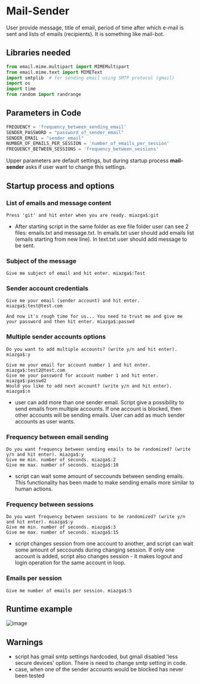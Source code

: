 # Mail-Sender
User provide message, title of email, period of time after which e-mail is sent and lists of emails (recipients). It is something like mail-bot.

## Libraries needed

```python
from email.mime.multipart import MIMEMultipart
from email.mime.text import MIMEText
import smtplib  # for sending email using SMTP protocol (gmail)
import os
import time
from random import randrange
```

## Parameters in Code

```python
FREQUENCY = 'frequency_between_sending_email'
SENDER_PASSWORD = "password_of_sender_email"
SENDER_EMAIL = "sender_email"
NUMBER_OF_EMAILS_PER_SESSION = 'number_of_emails_per_session'
FREQUENCY_BETWEEN_SESSIONS = 'frequency_between_sessions'
```

Upper parameters are default settings, but during startup process <b>mail-sender</b> asks if user want to change this settings.


## Startup process and options

### List of emails and message content
```console
Press 'git' and hit enter when you are ready. miazga$:git
```

- After starting script in the same folder as exe file folder user can see 2 files: emails.txt and message.txt. In emails.txt user should add emails list (emails starting from new line). In text.txt user should add message to be sent.

### Subject of the message
```console
Give me subject of email and hit enter. miazga$:Test
```

### Sender account credentials 
```console
Give me your email (sender account) and hit enter. miazga$:test@test.com
```

```console
And now it's rough time for us... You need to trust me and give me your password and then hit enter. miazga$:passwd
```

### Multiple sender accounts options
```console
Do you want to add multiple accounts? (write y/n and hit enter). miazga$:y
```

```console
Give me your email for account number 1 and hit enter. miazga$:test2@test.com
Give me your password for account number 1 and hit enter. miazga$:passwd2
Would you like to add next account? (write y/n and hit enter). miazga$:n
```

- user can add more than one sender email. Script give a possibility to send emails from multiple accounts. If one account is blocked, then other accounts will be sending emails. User can add as much sender accounts as user wants.

### Frequency between email sending

```console
Do you want frequency between sending emails to be randomized? (write y/n and hit enter). miazga$:y
Give me min. number of seconds. miazga$:2
Give me max. number of seconds. miazga$:10
```

- script can wait some amount of seccounds between sending emails. This functionality has been made to make sending emails more similar to human actions.

### Frequency between sessions
```console
Do you want frequency between sessions to be randomized? (write y/n and hit enter). miazga$:y
Give me min. number of seconds. miazga$:3
Give me max. number of seconds. miazga$:15
```

- script changes session from one account to another, and script can wait some amount of seccounds during changing session. If only one account is added, script also changes session - it makes logout and login operation for the same account in loop.

### Emails per session
```console
Give me number of emails per session. miazga$:5
```

## Runtime example

![image](https://user-images.githubusercontent.com/82395921/219880062-4b33bc0c-844f-4916-b23b-b6b66c177c2c.png)

## Warnings
- script has gmail smtp settings hardcoded, but gmail disabled 'less secure devices' option. There is need to change smtp setting in code.<br>
- case, when one of the sender accounts would be blocked has never been tested

